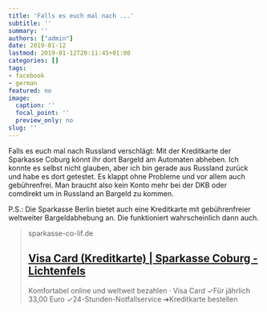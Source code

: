 ```yaml
---
title: 'Falls es euch mal nach ...'
subtitle: ''
summary: ''
authors: ["admin"]
date: 2019-01-12
lastmod: 2019-01-12T20:11:45+01:00
categories: []
tags:
- facebook
- german
featured: no
image:
  caption: ''
  focal_point: ''
  preview_only: no
slug: ''
---
```

Falls es euch mal nach Russland verschlägt: Mit der Kreditkarte der Sparkasse Coburg könnt ihr dort Bargeld am Automaten abheben. Ich konnte es selbst nicht glauben, aber ich bin gerade aus Russland zurück und habe es dort getestet. Es klappt ohne Probleme und vor allem auch gebührenfrei. Man braucht also kein Konto mehr bei der DKB oder comdirekt um in Russland an Bargeld zu kommen. 

P.S.: Die Sparkasse Berlin bietet auch eine Kreditkarte mit gebührenfreier weltweiter Bargeldabhebung an. Die funktioniert wahrscheinlich dann auch.
> sparkasse-co-lif.de
> ## [Visa Card (Kreditkarte) | Sparkasse Coburg - Lichtenfels](https://www.sparkasse-co-lif.de/de/home/privatkunden/kreditkarte/visa-card.html)
>
>Komfortabel online und weltweit bezahlen · Visa Card ✓Für jährlich 33,00 Euro ✓24-Stunden-Notfallservice ➜Kreditkarte bestellen


